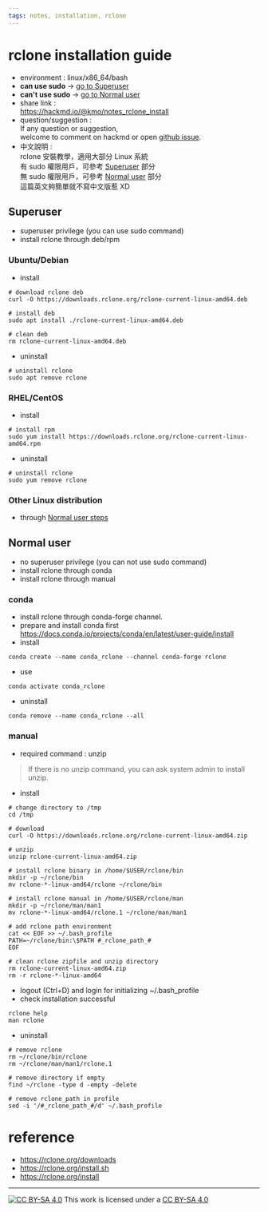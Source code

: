 ```yaml
---
tags: notes, installation, rclone
---
```


# rclone installation guide
- environment :  linux/x86_64/bash
- **can use sudo**  -> [go to Superuser](#Superuser)
- **can't use sudo** -> [go to Normal user](#Normal-user)
- share link :  
https://hackmd.io/@kmo/notes_rclone_install
- question/suggestion :  
If any question or suggestion,  
welcome to comment on hackmd or open [github issue](https://github.com/likueimo/notes/issues).
- 中文說明 :  
rclone 安裝教學，適用大部分 Linux 系統  
有 sudo 權限用戶，可參考 [Superuser](#Superuser) 部分  
無 sudo 權限用戶，可參考 [Normal user](#Normal-user) 部分  
這篇英文夠簡單就不寫中文版惹 XD

## Superuser
- superuser privilege (you can use sudo command)
- install rclone through deb/rpm

### Ubuntu/Debian
- install 
```bash=
# download rclone deb
curl -O https://downloads.rclone.org/rclone-current-linux-amd64.deb

# install deb
sudo apt install ./rclone-current-linux-amd64.deb

# clean deb
rm rclone-current-linux-amd64.deb
```
- uninstall 
```bash=
# uninstall rclone
sudo apt remove rclone
```

### RHEL/CentOS
- install

```bash=
# install rpm
sudo yum install https://downloads.rclone.org/rclone-current-linux-amd64.rpm
```
- uninstall
```bash=
# uninstall rclone
sudo yum remove rclone
```

### Other Linux distribution
- through [Normal user steps](#Normal-user)

## Normal user 
- no superuser privilege (you can not use sudo command)
- install rclone through conda
- install rclone through manual
 
### conda
- install rclone through conda-forge channel.
- prepare and install conda first  
https://docs.conda.io/projects/conda/en/latest/user-guide/install
- install
```bash=
conda create --name conda_rclone --channel conda-forge rclone
```
- use 
```bash=
conda activate conda_rclone
```
- uninstall
```bash=
conda remove --name conda_rclone --all
```


### manual
-  required command : 
unzip 
> If there is no unzip command,
> you can ask system admin to install unzip.
- install

```bash=
# change directory to /tmp
cd /tmp

# download
curl -O https://downloads.rclone.org/rclone-current-linux-amd64.zip

# unzip
unzip rclone-current-linux-amd64.zip

# install rclone binary in /home/$USER/rclone/bin
mkdir -p ~/rclone/bin
mv rclone-*-linux-amd64/rclone ~/rclone/bin

# install rclone manual in /home/$USER/rclone/man
mkdir -p ~/rclone/man/man1
mv rclone-*-linux-amd64/rclone.1 ~/rclone/man/man1

# add rclone path environment
cat << EOF >> ~/.bash_profile
PATH=~/rclone/bin:\$PATH #_rclone_path_#
EOF

# clean rclone zipfile and unzip directory
rm rclone-current-linux-amd64.zip
rm -r rclone-*-linux-amd64
```
- logout (Ctrl+D) and login for initializing ~/.bash_profile
- check installation successful
```bash=
rclone help
man rclone
```
- uninstall

```bash=
# remove rclone
rm ~/rclone/bin/rclone
rm ~/rclone/man/man1/rclone.1

# remove directory if empty
find ~/rclone -type d -empty -delete

# remove rclone_path in profile
sed -i '/#_rclone_path_#/d' ~/.bash_profile
```

# reference
- https://rclone.org/downloads
- https://rclone.org/install.sh
- https://rclone.org/install

---
[![CC BY-SA 4.0][cc-by-sa-image]][cc-by-sa] This work is licensed under a [CC BY-SA 4.0][cc-by-sa]

[cc-by-sa]: http://creativecommons.org/licenses/by-sa/4.0/ 
[cc-by-sa-image]: https://licensebuttons.net/l/by-sa/4.0/88x31.png
